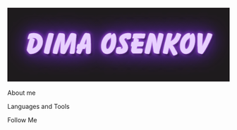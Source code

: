 ![Header](https://github.com/W3RGY/W3RGY/blob/main/assets/download.gif)

About me

Languages and Tools

Follow Me